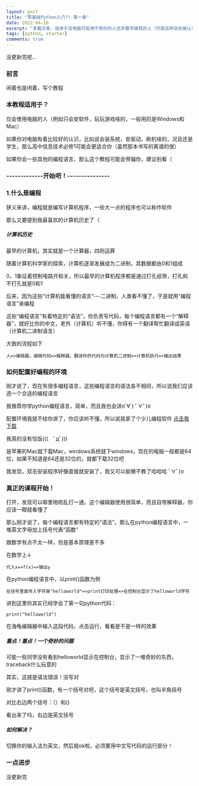 ```yaml
---
layout: post
title: "零基础Python入门?!-第一章"
date: 2022-04-16
excerpt: "本篇文章，适用于连电脑可能用不明白的人还非要学编程的人（可能这样说会被认为是不礼貌的）"
tags: [python, starter]
comments: true
---
```


没更新完呢...

### 前言
闲着也是闲着，写个教程

### 本教程适用于？
仅会使用电脑的人（例如只会安软件，玩玩游戏啥的，一般用的是Windows和Mac）

如果你对电脑有着比较好的认识，比如说会装系统，安驱动，刷机啥的，况且还是学生，那么高中信息技术必修1可能会更适合你（虽然那本书写的离谱的很）

如果你会一些其他的编程语言，那么这个教程可能会带偏你，建议别看（
### -------------开始吧！---------------
### 1.什么是编程
狭义来讲，编程就是编写计算机程序，一些大一点的程序也可以称作软件

那么又要提到我最喜欢的计算机历史了（

##### 计算机历史
最早的计算机，其实就是一个计算器，四则运算

随着计算机科学家的探索，计算机逐渐发展成为二进制，其数据都由0和1组成

0，1象征着控制电路开和关，所以最早的计算机程序都是通过打孔纸带，打孔和不打孔就是0和1

后来，因为这些“计算机能看懂的语言”---二进制，人类看不懂了，于是就用“编程语言”来编程

这些“编程语言”有着特定的“语法”，你负责写代码，每个编程语言都有一个“解释器”，就好比你的中文，老外（计算机）听不懂，你得有一个翻译帮忙翻译成英语（计算机二进制语言）

大致的流程如下

```
人=>编辑器，编辑代码=>解释器，翻译你的代码为计算机二进制=>计算机执行=>输出结果
```
### 如何配置好编程的环境
刚才说了，现在有很多编程语言，这些编程语言的语法各不相同，所以说我们应该选一个合适的编程语言

我推荐你学python编程语言，简单，而且我也会讲σ`∀´) ﾟ∀ﾟ)σ

配置环境我就不给你讲了，你应该听不懂，所以说我拿了个少儿编程软件 [点击我下载](https://python.codemao.cn/)

我真的没有恰饭(((　ﾟдﾟ)))

是苹果的Mac就下载Mac，windows系统就下windows，现在的电脑一般都是64位，如果不知道是64还是32位的，就都下载32位吧

我发现，双击安装程序好像直接就安装了，我又可以偷懒不教了哈哈哈 ﾟ∀ﾟ)σ

### 真正的课程开始！
打开，发现可以噼里啪啦乱打一通，这个编辑器使用很简单，而且自带解释器，你应该一眼就看懂了

那么刚才说了，每个编程语言都有特定的“语法”，那么在python编程语言中，一堆英文字母加上括号代表“函数”

跟数学有点不太一样，但是基本原理差不多

在数学上↓

```
代入x=>f(x)=>输出y
```

在python编程语言中，以print()函数为例

```
在括号里面传入字符串"helloworld"=>print打印处理=>在控制台显示了helloworld字符
```

讲到这里你其实已经学会了第一句python代码：

```
print("helloworld")
```

在海龟编辑器中输入这段代码，点击运行，看看是不是一样的效果

##### 重点！重点！一个奇妙的问题
可能一些同学没有看到helloworld显示在控制台，显示了一堆奇妙的东西，traceback什么玩意的

其实，这就是语法错误！没写对

刚才讲了print()函数，有一个括号对吧，这个括号是英文括号，也叫半角括号

对比右边两个括号：（）和()

看出来了吗，右边是英文括号

##### 如何解决？
切换你的输入法为英文，然后就ok啦，必须要用中文写代码的运行部分！

### 一点进步
没更新完
